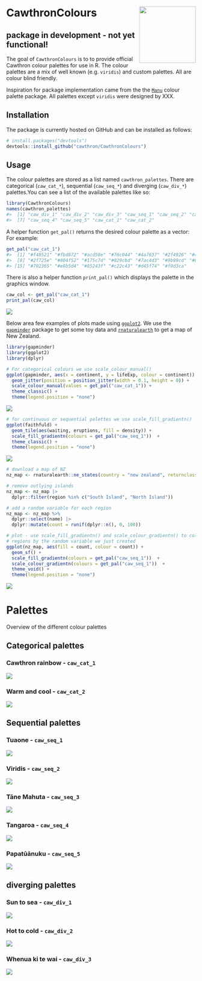
<!-- README.md is generated from README.Rmd. Please edit that file -->

# CawthronColours <img src="man/figures/hex_logo.png" align="right" height="150"/>

<!-- badges: start -->
<!-- badges: end -->

## package in development - not yet functional!

The goal of `CawthronColours` is to to provide official Cawthron colour
palettes for use in R. The colour palettes are a mix of well known
(e.g. `viridis`) and custom palettes. All are colour blind friendly.

Inspiration for package implementation came from the the
[`Manu`](https://github.com/G-Thomson/Manu) colour palette package. All
palettes except `viridis` were designed by XXX.

## Installation

The package is currently hosted on GitHub and can be installed as
follows:

``` r
# install.packages("devtools")
devtools::install_github("cawthron/CawthronColours")
```

## Usage

The colour palettes are stored as a list named `cawthron_palettes`.
There are categorical (`caw_cat_*`), sequential (`caw_seq_*`) and
diverging (`caw_div_*`) palettes.You can see a list of the available
palettes like so:

``` r
library(CawthronColours)
names(cawthron_palettes)
#>  [1] "caw_div_1" "caw_div_2" "caw_div_3" "caw_seq_1" "caw_seq_2" "caw_seq_3"
#>  [7] "caw_seq_4" "caw_seq_5" "caw_cat_1" "caw_cat_2"
```

A helper function `get_pal()` returns the desired colour palette as a
vector: For example:

``` r
get_pal("caw_cat_1")
#>  [1] "#f48521" "#fbd872" "#acd58e" "#76c044" "#4a7637" "#2f4926" "#4ba791"
#>  [8] "#2f725e" "#004f52" "#175c7d" "#029cbd" "#7ac4d3" "#9b99cd" "#6860a0"
#> [15] "#702365" "#e8b5d4" "#85243f" "#c22c43" "#d45f74" "#f8d3ca"
```

There is also a helper function `print_pal()` which displays the palette
in the graphics window.

``` r
caw_col <- get_pal("caw_cat_1")
print_pal(caw_col)
```

![](man/figures/README-unnamed-chunk-4-1.png)<!-- -->

Below area few examples of plots made using
[`ggplot2`](https://ggplot2.tidyverse.org/). We use the
[`gapminder`](https://github.com/jennybc/gapminder) package to get some
toy data and
[`rnaturalearth`](https://github.com/ropensci/rnaturalearth) to get a
map of New Zealand.

``` r
library(gapminder)
library(ggplot2)
library(dplyr)

# For categorical colours we use scale_colour_manual()
ggplot(gapminder, aes(x = continent, y = lifeExp, colour = continent)) +
  geom_jitter(position = position_jitter(width = 0.1, height = 0)) +
  scale_colour_manual(values = get_pal("caw_cat_1")) +
  theme_classic() +
  theme(legend.position = "none")
```

![](man/figures/README-unnamed-chunk-5-1.png)<!-- -->

``` r
# for continuous or sequential palettes we use scale_fill_gradientn()
ggplot(faithfuld) +
  geom_tile(aes(waiting, eruptions, fill = density)) +
  scale_fill_gradientn(colours = get_pal("caw_seq_1"))  +
  theme_classic() +
  theme(legend.position = "none")
```

![](man/figures/README-unnamed-chunk-5-2.png)<!-- -->

``` r
# download a map of NZ
nz_map <- rnaturalearth::ne_states(country = "new zealand", returnclass = "sf")

# remove outlying islands
nz_map <- nz_map |>
  dplyr::filter(region %in% c("South Island", "North Island"))

# add a random variable for each region
nz_map <- nz_map %>%
  dplyr::select(name) |>
  dplyr::mutate(count = runif(dplyr::n(), 0, 100))

# plot - use scale_fill_gradientn() and scale_colour_gradientn() to colour the
# regions by the random variable we just created
ggplot(nz_map, aes(fill = count, colour = count)) +
  geom_sf() +
  scale_fill_gradientn(colours = get_pal("caw_seq_1"))  +
  scale_colour_gradientn(colours = get_pal("caw_seq_1"))  +
  theme_void() +
  theme(legend.position = "none")
```

![](man/figures/README-unnamed-chunk-5-3.png)<!-- -->

# Palettes

Overview of the different colour palettes

## Categorical palettes

### Cawthron rainbow - `caw_cat_1`

![](man/figures/README-unnamed-chunk-6-1.png)<!-- -->

### Warm and cool - `caw_cat_2`

![](man/figures/README-unnamed-chunk-7-1.png)<!-- -->

## Sequential palettes

### Tuaone - `caw_seq_1`

![](man/figures/README-unnamed-chunk-8-1.png)<!-- -->

### Viridis - `caw_seq_2`

![](man/figures/README-unnamed-chunk-9-1.png)<!-- -->

### Tāne Mahuta - `caw_seq_3`

![](man/figures/README-unnamed-chunk-10-1.png)<!-- -->

### Tangaroa - `caw_seq_4`

![](man/figures/README-unnamed-chunk-11-1.png)<!-- -->

### Papatūānuku - `caw_seq_5`

![](man/figures/README-unnamed-chunk-12-1.png)<!-- -->

## diverging palettes

### Sun to sea - `caw_div_1`

![](man/figures/README-unnamed-chunk-13-1.png)<!-- -->

### Hot to cold - `caw_div_2`

![](man/figures/README-unnamed-chunk-14-1.png)<!-- -->

### Whenua ki te wai - `caw_div_3`

![](man/figures/README-unnamed-chunk-15-1.png)<!-- -->

